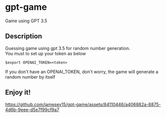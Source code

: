 # gpt-game
Game using GPT 3.5

## Description  
Guessing game using gpt 3.5 for random number generation.  
You must to set up your token as below  

    $export OPENAI_TOKEN=<token>

If you don't have an OPENAI_TOKEN, don't worry, the game will generate a random number by itself

## Enjoy it!

https://github.com/jamesev15/gpt-game/assets/84110446/a406882a-8875-4d6b-9eee-d5e7f99cf9a7

